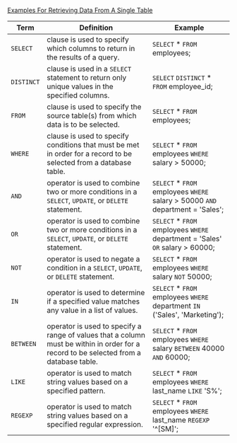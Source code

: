[Examples For Retrieving Data From A Single Table](/retrieving_data_from_a_single_table.md)

| Term | Definition | Example |
|--|--|--|
| `SELECT` | clause is used to specify which columns to return in the results of a query. | `SELECT` * `FROM` employees; |
| `DISTINCT` | clause is used in a `SELECT` statement to return only unique values in the specified columns. | `SELECT` `DISTINCT` * `FROM` employee_id; |
| `FROM` | clause is used to specify the source table(s) from which data is to be selected. | `SELECT` * `FROM` employees; |
| `WHERE` | clause is used to specify conditions that must be met in order for a record to be selected from a database table. | `SELECT` * `FROM` employees `WHERE` salary > 50000; |
| `AND` | operator is used to combine two or more conditions in a `SELECT`, `UPDATE`, or `DELETE` statement. | `SELECT` * `FROM` employees `WHERE` salary > 50000 `AND` department = 'Sales'; |
| `OR` | operator is used to combine two or more conditions in a `SELECT`, `UPDATE`, or `DELETE` statement. | `SELECT` * `FROM` employees `WHERE` department = 'Sales' `OR` salary > 60000; |
| `NOT` | operator is used to negate a condition in a `SELECT`, `UPDATE`, or `DELETE` statement. | `SELECT` * `FROM` employees `WHERE` salary `NOT` 50000; |
| `IN` | operator is used to determine if a specified value matches any value in a list of values. | `SELECT` * `FROM` employees `WHERE` department `IN` ('Sales', 'Marketing'); |
| `BETWEEN` | operator is used to specify a range of values that a column must be within in order for a record to be selected from a database table. | `SELECT` * `FROM` employees `WHERE` salary `BETWEEN` 40000 `AND` 60000; |
| `LIKE` | operator is used to match string values based on a specified pattern. | `SELECT` * `FROM` employees `WHERE` last_name `LIKE` 'S%'; |
| `REGEXP` | operator is used to match string values based on a specified regular expression. | `SELECT` * `FROM` employees `WHERE` last_name `REGEXP` '^[SM]'; |